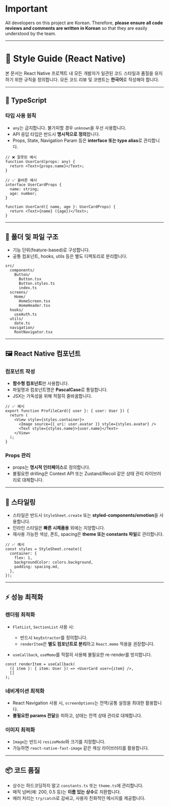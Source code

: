 # Important

All developers on this project are Korean. Therefore, **please ensure all code reviews and comments are written in Korean** so that they are easily understood by the team.

---

# 📘 Style Guide (React Native)

본 문서는 React Native 프로젝트 내 모든 개발자가 일관된 코드 스타일과 품질을 유지하기 위한 규칙을 정의합니다.
모든 코드 리뷰 및 코멘트는 **한국어**로 작성해야 합니다.

---

## 🎯 TypeScript

### 타입 사용 원칙

* `any`는 금지합니다. 불가피할 경우 `unknown`을 우선 사용합니다.
* API 응답 타입은 반드시 **명시적으로 정의**합니다.
* Props, State, Navigation Param 등은 **interface 또는 type alias**로 관리합니다.

```tsx
// ❌ 잘못된 예시
function UserCard(props: any) {
  return <Text>{props.name}</Text>;
}

// ✅ 올바른 예시
interface UserCardProps {
  name: string;
  age: number;
}

function UserCard({ name, age }: UserCardProps) {
  return <Text>{name} ({age})</Text>;
}
```

---

## 📂 폴더 및 파일 구조

* 기능 단위(feature-based)로 구성합니다.
* 공통 컴포넌트, hooks, utils 등은 별도 디렉토리로 분리합니다.

```
src/
  components/
    Button/
      Button.tsx
      Button.styles.ts
      index.ts
  screens/
    Home/
      HomeScreen.tsx
      HomeHeader.tsx
  hooks/
    useAuth.ts
  utils/
    date.ts
  navigation/
    RootNavigator.tsx
```

---

## 🖼️ React Native 컴포넌트

### 컴포넌트 작성

* **함수형 컴포넌트**만 사용합니다.
* 파일명과 컴포넌트명은 **PascalCase**로 통일합니다.
* JSX는 가독성을 위해 적절히 줄바꿈합니다.

```tsx
// ✅ 예시
export function ProfileCard({ user }: { user: User }) {
  return (
    <View style={styles.container}>
      <Image source={{ uri: user.avatar }} style={styles.avatar} />
      <Text style={styles.name}>{user.name}</Text>
    </View>
  );
}
```

### Props 관리

* props는 **명시적 인터페이스**로 정의합니다.
* 불필요한 drilling은 Context API 또는 Zustand/Recoil 같은 상태 관리 라이브러리로 대체합니다.

---

## 🎨 스타일링

* 스타일은 반드시 `StyleSheet.create` 또는 **styled-components/emotion**을 사용합니다.
* 인라인 스타일은 **빠른 시제품용** 외에는 지양합니다.
* 재사용 가능한 색상, 폰트, spacing은 **theme 또는 constants 파일**로 관리합니다.

```tsx
// ✅ 예시
const styles = StyleSheet.create({
  container: {
    flex: 1,
    backgroundColor: colors.background,
    padding: spacing.md,
  },
});
```

---

## ⚡ 성능 최적화

### 렌더링 최적화

* `FlatList`, `SectionList` 사용 시:

  * 반드시 `keyExtractor`를 정의합니다.
  * `renderItem`은 **별도 컴포넌트로 분리**하고 `React.memo` 적용을 권장합니다.
* `useCallback`, `useMemo`를 적절히 사용해 불필요한 re-render를 방지합니다.

```tsx
const renderItem = useCallback(
  ({ item }: { item: User }) => <UserCard user={item} />,
  []
);
```

### 네비게이션 최적화

* React Navigation 사용 시, `screenOptions`는 전역/공통 설정을 최대한 활용합니다.
* **불필요한 params 전달**을 피하고, 상태는 전역 상태 관리로 대체합니다.

### 이미지 최적화

* `Image`는 반드시 `resizeMode`와 크기를 지정합니다.
* 가능하면 `react-native-fast-image` 같은 캐싱 라이브러리를 활용합니다.

---

## 📦 코드 품질

* 상수는 하드코딩하지 말고 `constants.ts` 또는 `theme.ts`에 관리합니다.
* 매직 넘버(예: 200, 0.5 등)는 **이름 있는 상수**로 치환합니다.
* 에러 처리는 `try/catch`로 감싸고, 사용자 친화적인 메시지를 제공합니다.

